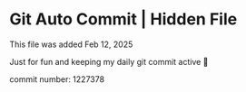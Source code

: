 # Git Auto Commit | Hidden File

This file was added Feb 12, 2025

Just for fun and keeping my daily git commit active 🤪

commit number: 1227378
